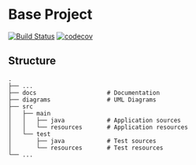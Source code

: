 # Base Project
[![Build Status](https://travis-ci.org/evil94710/BaseProject.svg?branch=master)](https://travis-ci.org/evil94710/BaseProject)
[![codecov](https://codecov.io/gh/evil94710/BaseProject/branch/master/graph/badge.svg)](https://codecov.io/gh/evil94710/BaseProject)

## Structure
```
.
├── ...
├── docs                    # Documentation
├── diagrams                # UML Diagrams
├── src
│   ├── main
│   │   ├── java            # Application sources
│   │   └── resources       # Application resources
│   └── test
│       ├── java            # Test sources
│       └── resources       # Test resources
└── ...
```
